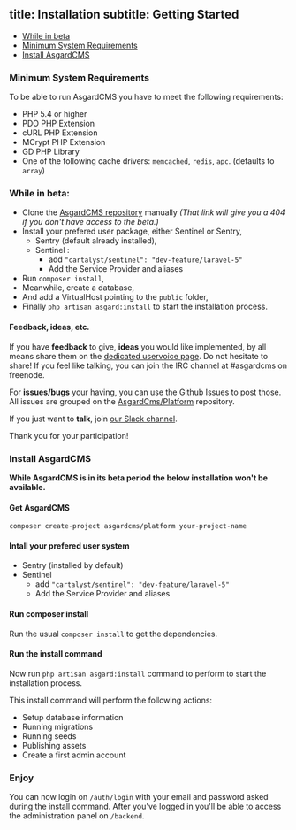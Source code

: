 title: Installation
subtitle: Getting Started
-------

- [While in beta](#while-in-beta)
- [Minimum System Requirements](#minimum-system-requirements)
- [Install AsgardCMS](#install-asgardcms)

### <a name="minimum-system-requirements" class="anchor" href="#minimum-system-requirements"></a> Minimum System Requirements

To be able to run AsgardCMS you have to meet the following requirements:

- PHP 5.4 or higher
- PDO PHP Extension
- cURL PHP Extension
- MCrypt PHP Extension
- GD PHP Library
- One of the following cache drivers: `memcached`, `redis`, `apc`. (defaults to `array`)

### <a name="while-in-beta" class="anchor" href="#while-in-beta"></a> While in beta:

- Clone the [AsgardCMS repository](https://github.com/AsgardCms/Platform) manually *(That link will give you a 404 if you don't have access to the beta.)*
- Install your prefered user package, either Sentinel or Sentry,
	- Sentry (default already installed),
	- Sentinel :
		- add `"cartalyst/sentinel": "dev-feature/laravel-5"`
		- Add the Service Provider and aliases
- Run `composer install`,
- Meanwhile, create a database,
- And add a VirtualHost pointing to the `public` folder,
- Finally `php artisan asgard:install` to start the installation process.


#### Feedback, ideas, etc.
If you have **feedback** to give, **ideas** you would like implemented, by all means share them on the [dedicated uservoice page](http://asgardcms.uservoice.com/). Do not hesitate to share! If you feel like talking, you can join the IRC channel at #asgardcms on freenode.

For **issues/bugs** your having, you can use the Github Issues to post those. All issues are grouped on the [AsgardCms/Platform](https://github.com/AsgardCms/Platform/issues) repository.

If you just want to **talk**, join [our Slack channel](http://slack.asgardcms.com/).

Thank you for your participation!

### <a name="install-asgardcms" class="anchor" href="#install-asgardcms"></a> Install AsgardCMS

**While AsgardCMS is in its beta period the below installation won't be available.**

#### Get AsgardCMS

``` .language-bash
composer create-project asgardcms/platform your-project-name
```

#### Intall your prefered user system

- Sentry (installed by default)
- Sentinel
	- add `"cartalyst/sentinel": "dev-feature/laravel-5"`
	- Add the Service Provider and aliases

#### Run composer install

Run the usual `composer install` to get the dependencies.


#### Run the install command

Now run `php artisan asgard:install` command to perform to start the installation process.

This install command will perform the following actions:

- Setup database information
- Running migrations
- Running seeds
- Publishing assets
- Create a first admin account


### Enjoy

You can now login on `/auth/login` with your email and password asked during the install command. After you've logged in you'll be able to access the administration panel on `/backend`.
